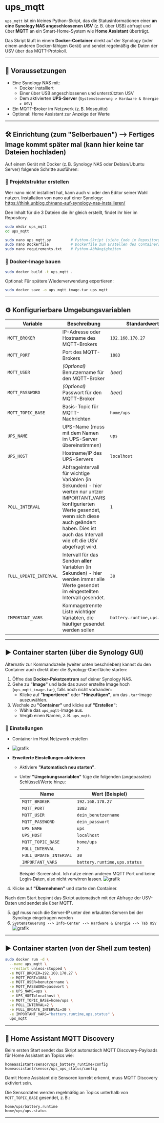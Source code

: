 # ups_mqtt

`ups_mqtt` ist ein kleines Python-Skript, das die Statusinformationen einer **an eine Synology NAS angeschlossenen USV** (z. B. über USB) abfragt und über **MQTT** an ein Smart-Home-System wie **Home Assistant** überträgt.

Das Skript läuft in einem **Docker-Container** direkt auf der Synology (oder einem anderen Docker-fähigen Gerät) und sendet regelmäßig die Daten der USV über das MQTT-Protokoll.

---

## 🧩 Voraussetzungen

- Eine Synology NAS mit:
  - Docker installiert
  - Einer über USB angeschlossenen und unterstützten USV
  - Dem aktivierten **UPS-Server** (`Systemsteuerung > Hardware & Energie > USV`)
- Ein MQTT-Broker im Netzwerk (z. B. Mosquitto)
- Optional: Home Assistant zur Anzeige der Werte

---

## 🛠️ Einrichtung (zum "Selberbauen") --> Fertiges Image kommt später mal (kann hier keine tar Dateien hochladen)

Auf einem Gerät mit Docker (z. B. Synology NAS oder Debian/Ubuntu Server) folgende Schritte ausführen:

### 📁 Projektstruktur erstellen
Wer nano nicht installiert hat, kann auch vi oder den Editor seiner Wahl nutzen.
Installation von nano auf einer Synology: https://think.unblog.ch/nano-auf-synology-nas-installieren/

Den Inhalt für die 3 Dateien die ihr gleich erstellt, findet ihr hier im Repository.

```bash
sudo mkdir ups_mqtt
cd ups_mqtt

sudo nano ups_mqtt.py         # Python-Skript (siehe Code im Repository)
sudo nano Dockerfile          # Dockerfile zum Erstellen des Containers
sudo nano requirements.txt    # Python-Abhängigkeiten
```

### 🐳 Docker-Image bauen

```bash
sudo docker build -t ups_mqtt .
```

Optional: Für spätere Wiederverwendung exportieren:

```bash
sudo docker save -o ups_mqtt_image.tar ups_mqtt
```

---

## ⚙️ Konfigurierbare Umgebungsvariablen

| Variable              | Beschreibung                                                                 | Standardwert              |
|-----------------------|------------------------------------------------------------------------------|---------------------------|
| `MQTT_BROKER`         | IP-Adresse oder Hostname des MQTT-Brokers                                    | `192.168.178.27`          |
| `MQTT_PORT`           | Port des MQTT-Brokers                                                        | `1883`                    |
| `MQTT_USER`           | *(Optional)* Benutzername für den MQTT-Broker                                | *(leer)*                  |
| `MQTT_PASSWORD`       | *(Optional)* Passwort für den MQTT-Broker                                    | *(leer)*                  |
| `MQTT_TOPIC_BASE`     | Basis-Topic für MQTT-Nachrichten                                             | `home/ups`                |
| `UPS_NAME`            | UPS-Name (muss mit dem Namen im UPS-Server übereinstimmen)                   | `ups`                     |
| `UPS_HOST`            | Hostname/IP des UPS-Servers                                                  | `localhost`               |
| `POLL_INTERVAL`       | Abfrageintervall für wichtige Variablen (in Sekunden) - hier werten nur untzer IMPORTANT_VARS konfigurierten Werte gesendet, wenn sich diese auch geändert haben. Dies ist auch das Intervall wie oft die USV abgefragt wird.                      | `1`                       |
| `FULL_UPDATE_INTERVAL`| Intervall für das Senden **aller** Variablen (in Sekunden)  - hier werden immer alle Werte gesendet im eingestellten Intervall gesendet.                  | `30`                      |
| `IMPORTANT_VARS`      | Kommagetrennte Liste wichtiger Variablen, die häufiger gesendet werden sollen| `battery.runtime,ups.status` |

---

## ▶️ Container starten (über die Synology GUI)

Alternativ zur Kommandozeile (weiter unten beschrieben) kannst du den Container auch direkt über die Synology-Oberfläche starten:

1. Öffne das **Docker-Paketzentrum** auf deiner Synology NAS.
2. Gehe zu **"Image"** und lade das zuvor erstellte Image hoch (`ups_mqtt_image.tar`), falls noch nicht vorhanden:
   - Klicke auf **"Importieren"** oder **"Hinzufügen"**, um das `.tar`-Image auszuwählen.
3. Wechsle zu **"Container"** und klicke auf **"Erstellen"**:
   - Wähle das `ups_mqtt`-Image aus.
   - Vergib einen Namen, z. B. `ups_mqtt`.

### 🔧 Einstellungen

- Container im Host Netzwerk erstellen
- ![grafik](https://github.com/user-attachments/assets/dc2c0b89-4985-4548-98da-a650f5b97d85)

- **Erweiterte Einstellungen aktivieren**
  - Aktiviere **"Automatisch neu starten"**.
  - Unter **"Umgebungsvariablen"** füge die folgenden (angepassten) Schlüssel/Werte hinzu:

    | Name                 | Wert (Beispiel)              |
    |----------------------|------------------------------|
    | `MQTT_BROKER`        | `192.168.178.27`             |
    | `MQTT_PORT`          | `1883`                       |
    | `MQTT_USER`          | `dein_benutzername`          |
    | `MQTT_PASSWORD`      | `dein_passwort`              |
    | `UPS_NAME`           | `ups`                        |
    | `UPS_HOST`           | `localhost`                  |
    | `MQTT_TOPIC_BASE`    | `home/ups`                   |
    | `POLL_INTERVAL`      | `2`                          |
    | `FULL_UPDATE_INTERVAL` | `30`                       |
    | `IMPORTANT_VARS`     | `battery.runtime,ups.status` |
    Beispiel-Screenshot. Ich nutze einen anderen MQTT Port und keine Login-Daten, also nicht verwirren lassen.
    ![grafik](https://github.com/user-attachments/assets/fe8c8510-0e45-4d60-8084-5b0f4ef4da8e)


4. Klicke auf **"Übernehmen"** und starte den Container.

Nach dem Start beginnt das Skript automatisch mit der Abfrage der USV-Daten und sendet sie über MQTT.

5. ggf muss noch die Server-IP unter den erlaubten Servern bei der Synology eingetragen werden
6. ```Systemsteuerung --> Info-Center --> Hardware & Energie --> Tab USV```
![grafik](https://github.com/user-attachments/assets/ab6fd732-5bbc-497c-a866-116087a870ef)


---



## ▶️ Container starten (von der Shell zum testen)

```bash
sudo docker run -d \
  --name ups_mqtt \
  --restart unless-stopped \
  -e MQTT_BROKER=192.168.178.27 \
  -e MQTT_PORT=1884 \
  -e MQTT_USER=benutzername \
  -e MQTT_PASSWORD=passwort \
  -e UPS_NAME=ups \
  -e UPS_HOST=localhost \
  -e MQTT_TOPIC_BASE=home/ups \
  -e POLL_INTERVAL=2 \
  -e FULL_UPDATE_INTERVAL=30 \
  -e IMPORTANT_VARS="battery.runtime,ups.status" \
  ups_mqtt
```

---

## 🏡 Home Assistant MQTT Discovery

Beim ersten Start sendet das Skript automatisch MQTT Discovery-Payloads für Home Assistant an Topics wie:

```
homeassistant/sensor/ups_battery_runtime/config
homeassistant/sensor/ups_ups_status/config
```

Damit Home Assistant die Sensoren korrekt erkennt, muss MQTT Discovery aktiviert sein.

Die Sensordaten werden regelmäßig an Topics unterhalb von `MQTT_TOPIC_BASE` gesendet, z. B.:

```
home/ups/battery.runtime
home/ups/ups.status
```

---

